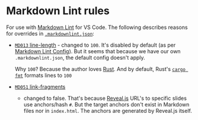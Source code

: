 
# Markdown Lint rules

For use with [Markdown Lint](https://github.com/DavidAnson/vscode-markdownlint) for VS Code. The
following describes reasons for overrides in [`.markdownlint.json`](.markdownlint.json):

- [`MD013` line-length](https://github.com/DavidAnson/markdownlint/blob/main/doc/Rules.md#md013) -
  changed to `100`. It's disabled by default (as per [Markdown Lint
  Config](https://github.com/DavidAnson/vscode-markdownlint#configure)). But it seems that because
  we have our own `.markdownlint.json`, the default config doesn't apply.
  
  Why `100`? Because the author loves [Rust](). And by default, Rust's [`cargo
  fmt`](https://rust-lang.github.io/rustfmt/?version=v1.5.1&search=#max_width) formats lines to
  `100`
- [`MD051` link-fragments](https://github.com/DavidAnson/markdownlint/blob/main/doc/Rules.md#md051)
  - changed to false. That's because [Reveal.js](https://revealjs.com/) URL's to specific slides use
    anchors/hash `#`. But the target anchors don't exist in Markdown files nor in `index.html`. The
    anchors are generated by Reveal.js itself.
